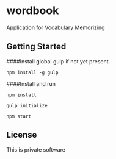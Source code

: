# wordbook
Application for Vocabulary Memorizing

## Getting Started

####Install global gulp if not yet present.

`npm install -g gulp`

####Install and run

`npm install`

`gulp initialize`

`npm start`


## License
This is private software